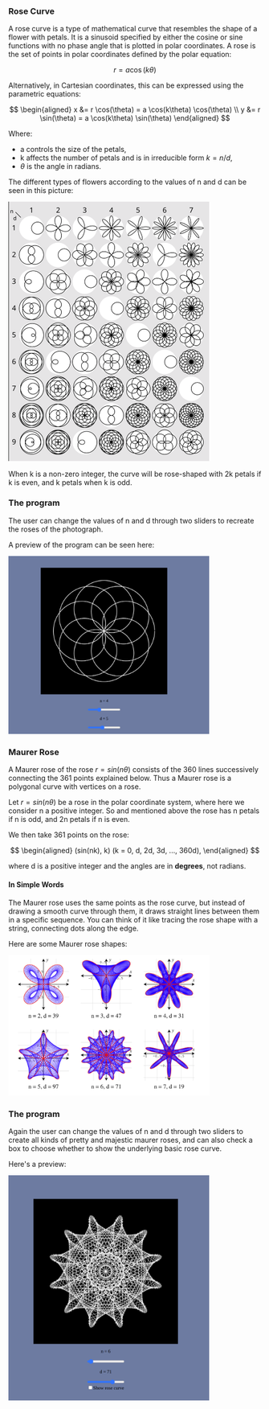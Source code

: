 ### Rose Curve
A rose curve is a type of mathematical curve that resembles the shape of a flower with petals. It is a sinusoid specified by either the cosine or sine functions with no phase angle that is plotted in polar coordinates.
A rose is the set of points in polar coordinates defined by the polar equation:

$$
r = a \cos(k\theta)
$$

Alternatively, in Cartesian coordinates, this can be expressed using the parametric equations:

$$
\begin{aligned}
x &= r \cos(\theta) = a \cos(k\theta) \cos(\theta) \\
y &= r \sin(\theta) = a \cos(k\theta) \sin(\theta)
\end{aligned}
$$

Where:
- a controls the size of the petals,
- k affects the number of petals and is in irreducible form $k = ⁠n/d$,
- $\theta$ is the angle in radians.

The different types of flowers according to the values of n and d can be seen in this picture:
<div>
  <img src="./imgs/roses.png" width="400" />
</div>

When k is a non-zero integer, the curve will be rose-shaped with 2k petals if k is even, and k petals when k is odd.

### The program
The user can change the values of n and d through two sliders to recreate the roses of the photograph.

A preview of the program can be seen here:
<div>
  <img src="./imgs/rose_preview.png" width="400" />
</div>


### Maurer Rose
A Maurer rose of the rose $r = sin(nθ)$ consists of the 360 lines successively connecting the 361 points explained below. Thus a Maurer rose is a polygonal curve with vertices on a rose.

Let $r = sin(nθ)$ be a rose in the polar coordinate system, where here we consider n a positive integer. So and mentioned above the rose has n petals if n is odd, and 2n petals if n is even.

We then take 361 points on the rose:

$$
\begin{aligned}
(sin(nk), k) (k = 0, d, 2d, 3d, ..., 360d),
\end{aligned}
$$

where d is a positive integer and the angles are in **degrees**, not radians.

#### In Simple Words
The Maurer rose uses the same points as the rose curve, but instead of drawing a smooth curve through them, it draws straight lines between them in a specific sequence.
You can think of it like tracing the rose shape with a string, connecting dots along the edge.

Here are some Maurer rose shapes:

<img src="./imgs/maurerRoses.png" width="400" />

### The program
Again the user can change the values of n and d through two sliders to create all kinds of pretty and majestic maurer roses, and can also check a box to choose whether to show the underlying basic rose curve.

Here's a preview:
<div>
  <img src="./imgs/maurerRose_preview.png" width="400" />
</div>
